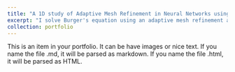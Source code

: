 ```yaml
---
title: "A 1D study of Adaptive Mesh Refinement in Neural Networks using Wolfram language"
excerpt: "I solve Burger's equation using an adaptive mesh refinement algorithm coded in Neural networks formalism. This is coded in Wolfram language." <br/><img src='/images/500x300.png'>
collection: portfolio
---
```


This is an item in your portfolio. It can be have images or nice text. If you name the file .md, it will be parsed as markdown. If you name the file .html, it will be parsed as HTML. 
